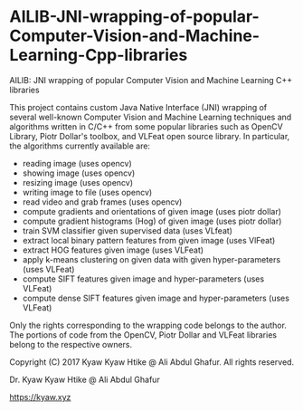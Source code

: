 # AILIB-JNI-wrapping-of-popular-Computer-Vision-and-Machine-Learning-Cpp-libraries
AILIB: JNI wrapping of popular Computer Vision and Machine Learning C++ libraries

This project contains custom Java Native Interface (JNI) wrapping of several well-known Computer Vision and Machine Learning techniques and algorithms written in C/C++ from some popular libraries such as OpenCV Library, Piotr Dollar's toolbox, and VLFeat open source library. In particular, the algorithms currently available are:

- reading image (uses opencv)
- showing image (uses opencv)
- resizing image (uses opencv)
- writing image to file (uses opencv)
- read video and grab frames (uses opencv)
- compute gradients and orientations of given image (uses piotr dollar)
- compute gradient histograms (Hog) of given image (uses piotr dollar)
- train SVM classifier given supervised data (uses VLfeat)
- extract local binary pattern features from given image (uses VlFeat)
- extract HOG features given image (uses VLFeat)
- apply k-means clustering on given data with given hyper-parameters (uses VLFeat)
- compute SIFT features given image and hyper-parameters (uses VLFeat)
- compute dense SIFT features given image and hyper-parameters (uses VLFeat)

Only the rights corresponding to the wrapping code belongs to the author. The portions of code from the OpenCV, Piotr Dollar and VLFeat libraries belong to the respective owners.

Copyright (C) 2017 Kyaw Kyaw Htike @ Ali Abdul Ghafur. All rights reserved.


Dr. Kyaw Kyaw Htike @ Ali Abdul Ghafur



https://kyaw.xyz
